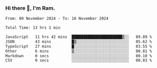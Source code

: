### Hi there 👋, I'm Ram.

<!--START_SECTION:waka-->

```txt
From: 09 November 2024 - To: 16 November 2024

Total Time: 13 hrs 1 min

JavaScript   11 hrs 42 mins  ██████████████████████▒░░   89.89 %
JSON         43 mins         █▒░░░░░░░░░░░░░░░░░░░░░░░   05.62 %
TypeScript   27 mins         █░░░░░░░░░░░░░░░░░░░░░░░░   03.55 %
Other        6 mins          ▒░░░░░░░░░░░░░░░░░░░░░░░░   00.81 %
Markdown     0 secs          ░░░░░░░░░░░░░░░░░░░░░░░░░   00.10 %
CSV          0 secs          ░░░░░░░░░░░░░░░░░░░░░░░░░   00.03 %
```

<!--END_SECTION:waka-->
